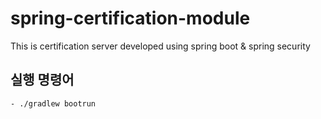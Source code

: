 # spring-certification-module
This is certification server developed using spring boot &amp; spring security

## 실행 명령어
    - ./gradlew bootrun